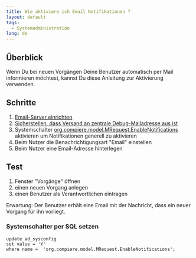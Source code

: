 ```yaml
---
title: Wie aktiviere ich Email Notifikationen ?
layout: default
tags:
  - Systemadministration
lang: de
---
```


## Überblick

Wenn Du bei neuen Vorgängen Deine Benutzer automatisch per Mail informieren möchtest, kannst Du diese Anleitung zur Aktivierung verwenden.

## Schritte

1. [Email-Server einrichten](Wie_richte_ich_einen_ausgehenden_Mailserver_ein)
1. [Sicherstellen, dass Versand an zentrale Debug-Mailadresse aus ist](Wie_kann_ich_zu_testzwecken_alle_mails_an_eine_email_adresse_schicken)
1. Systemschalter [org.compiere.model.MRequest.EnableNotifications](org.compiere.model.MRequest.EnableNotifications) aktivieren um Notifikationen generell zu aktivieren
1. Beim Nutzer die Benachrichtigungsart "Email" einstellen
1. Beim Nutzer eine Email-Adresse hinterlegen

## Test

1. Fenster "Vorgänge" öffnen
1. einen neuen Vorgang anlegen
1. einen Benutzer als Verantwortlichen eintragen

Erwartung: Der Benutzer erhält eine Email mit der Nachricht, dass ein neuer Vorgang für ihn vorliegt.

### Systemschalter per SQL setzen

```
update ad_sysconfig
set value = 'Y'
where name =  'org.compiere.model.MRequest.EnableNotifications';
```
